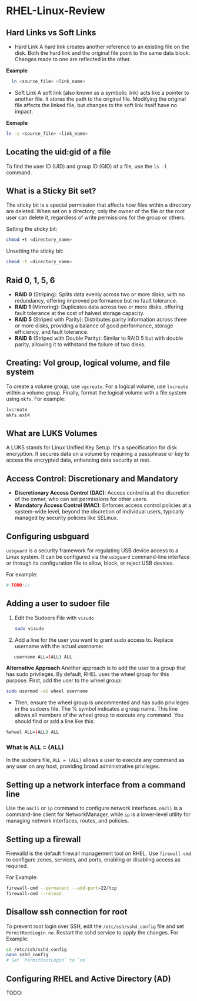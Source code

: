 # RHEL-Linux-Review

## Hard Links vs Soft Links
- Hard Link
  A hard link creates another reference to an existing file on the disk. Both the hard link and the original file point to the same data block. Changes made to one are reflected in the other.
  
**Example**
```bash
  ln <source_file> <link_name>
```
- Soft Link
  A soft link (also known as a symbolic link) acts like a pointer to another file. It stores the path to the original file. Modifying the original file affects the linked file, but changes to the soft link itself have no impact.

**Exmaple**
```bash
ln -s <source_file> <link_name>
```

## Locating the uid:gid of a file

To find the user ID (UID) and group ID (GID) of a file, use the `ls -l` command.

## What is a Sticky Bit set?

The sticky bit is a special permission that affects how files within a directory are deleted. When set on a directory, only the owner of the file or the root user can delete it, regardless of write permissions for the group or others.

Setting the sticky bit:

```bash
chmod +t <directory_name>
```

Unsetting the sticky bit:

```bash
chmod -t <directory_name>
```

## Raid 0, 1, 5, 6

- **RAID 0** (Striping): Splits data evenly across two or more disks, with no redundancy, offering improved performance but no fault tolerance.
- **RAID 1** (Mirroring): Duplicates data across two or more disks, offering fault tolerance at the cost of halved storage capacity.
- **RAID 5** (Striped with Parity): Distributes parity information across three or more disks, providing a balance of good performance, storage efficiency, and fault tolerance.
- **RAID 6** (Striped with Double Parity): Similar to RAID 5 but with double parity, allowing it to withstand the failure of two disks.

## Creating: Vol group, logical volume, and file system

To create a volume group, use `vgcreate`. For a logical volume, use `lvcreate` within a volume group. Finally, format the logical volume with a file system using `mkfs`.
For example:
```bash
lvcreate
mkfs.ext4
```

## What are LUKS Volumes

A LUKS stands for Linux Unified Key Setup. It's a specification for disk encryption. It secures data on a volume by requiring a passphrase or key to access the encrypted data, enhancing data security at rest.

## Access Control:  Discretionary and Mandatory

- **Discretionary Access Control (DAC)**: Access control is at the discretion of the owner, who can set permissions for other users.
- **Mandatory Access Control (MAC)**: Enforces access control policies at a system-wide level, beyond the discretion of individual users, typically managed by security policies like SELinux.


## Configuring usbguard

`usbguard` is a security framework for regulating USB device access to a Linux system. It can be configured via the `usbguard` command-line interface or through its configuration file to allow, block, or reject USB devices.

For example:
```bash
# TODO://
```

## Adding a user to sudoer file

1. Edit the Sudoers File with `visudo`
   ```bash
   sudo visudo
   ```
2. Add a line for the user you want to grant sudo access to. Replace username with the actual username:
```bash
   username ALL=(ALL) ALL
```

**Alternative Approach**
Another approach is to add the user to a group that has sudo privileges. By default, RHEL uses the wheel group for this purpose. First, add the user to the wheel group:
```bash
sudo usermod -aG wheel username
```

- Then, ensure the wheel group is uncommented and has sudo privileges in the sudoers file. The % symbol indicates a group name. This line allows all members of the wheel group to execute any command. You should find or add a line like this:
```bash
%wheel ALL=(ALL) ALL
```

### What is ALL = (ALL)

In the sudoers file, `ALL = (ALL)` allows a user to execute any command as any user on any host, providing broad administrative privileges.

## Setting up a network interface from a command line

Use the `nmcli` or `ip` command to configure network interfaces. `nmcli` is a command-line client for NetworkManager, while `ip` is a lower-level utility for managing network interfaces, routes, and policies.

## Setting up a firewall

Firewalld is the default firewall management tool on RHEL. Use `firewall-cmd` to configure zones, services, and ports, enabling or disabling access as required.

For Example:
```bash
firewall-cmd --permanent --add-port=22/tcp
firewall-cmd --reload
```
## Disallow ssh connection for root 

To prevent root login over SSH, edit the `/etc/ssh/sshd_config` file and set `PermitRootLogin no`. Restart the sshd service to apply the changes.
For Example:
```bash
cd /etc/ssh/sshd_config
nano sshd_config
# Set `PermitRootLogin` to `no`
```

## Configuring RHEL and Active Directory (AD)

TODO:

